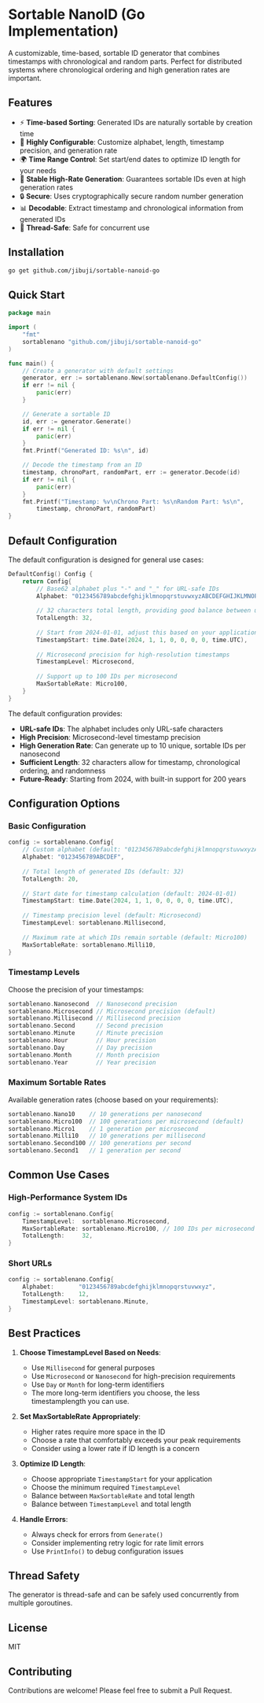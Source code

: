 # Sortable NanoID (Go Implementation)

A customizable, time-based, sortable ID generator that combines timestamps with chronological and random parts. Perfect for distributed systems where chronological ordering and high generation rates are important.

## Features

- ⚡ **Time-based Sorting**: Generated IDs are naturally sortable by creation time
- 🔧 **Highly Configurable**: Customize alphabet, length, timestamp precision, and generation rate
- 🌍 **Time Range Control**: Set start/end dates to optimize ID length for your needs
- 🔄 **Stable High-Rate Generation**: Guarantees sortable IDs even at high generation rates
- 🔒 **Secure**: Uses cryptographically secure random number generation
- 📊 **Decodable**: Extract timestamp and chronological information from generated IDs
- 🔄 **Thread-Safe**: Safe for concurrent use

## Installation

```bash
go get github.com/jibuji/sortable-nanoid-go
```

## Quick Start

```go
package main

import (
    "fmt"
    sortablenano "github.com/jibuji/sortable-nanoid-go"
)

func main() {
    // Create a generator with default settings
    generator, err := sortablenano.New(sortablenano.DefaultConfig())
    if err != nil {
        panic(err)
    }

    // Generate a sortable ID
    id, err := generator.Generate()
    if err != nil {
        panic(err)
    }
    fmt.Printf("Generated ID: %s\n", id)

    // Decode the timestamp from an ID
    timestamp, chronoPart, randomPart, err := generator.Decode(id)
    if err != nil {
        panic(err)
    }
    fmt.Printf("Timestamp: %v\nChrono Part: %s\nRandom Part: %s\n", 
        timestamp, chronoPart, randomPart)
}
```

## Default Configuration

The default configuration is designed for general use cases:

```go
DefaultConfig() Config {
    return Config{
        // Base62 alphabet plus "-" and "_" for URL-safe IDs
        Alphabet: "0123456789abcdefghijklmnopqrstuvwxyzABCDEFGHIJKLMNOPQRSTUVWXYZ-_",
        
        // 32 characters total length, providing good balance between uniqueness and usability
        TotalLength: 32,
        
        // Start from 2024-01-01, adjust this based on your application's needs
        TimestampStart: time.Date(2024, 1, 1, 0, 0, 0, 0, time.UTC),
        
        // Microsecond precision for high-resolution timestamps
        TimestampLevel: Microsecond,
        
        // Support up to 100 IDs per microsecond
        MaxSortableRate: Micro100,
    }
}
```

The default configuration provides:
- **URL-safe IDs**: The alphabet includes only URL-safe characters
- **High Precision**: Microsecond-level timestamp precision
- **High Generation Rate**: Can generate up to 10 unique, sortable IDs per nanosecond
- **Sufficient Length**: 32 characters allow for timestamp, chronological ordering, and randomness
- **Future-Ready**: Starting from 2024, with built-in support for 200 years

## Configuration Options

### Basic Configuration

```go
config := sortablenano.Config{
    // Custom alphabet (default: "0123456789abcdefghijklmnopqrstuvwxyzABCDEFGHIJKLMNOPQRSTUVWXYZ-_")
    Alphabet: "0123456789ABCDEF",
    
    // Total length of generated IDs (default: 32)
    TotalLength: 20,
    
    // Start date for timestamp calculation (default: 2024-01-01)
    TimestampStart: time.Date(2024, 1, 1, 0, 0, 0, 0, time.UTC),
    
    // Timestamp precision level (default: Microsecond)
    TimestampLevel: sortablenano.Millisecond,
    
    // Maximum rate at which IDs remain sortable (default: Micro100)
    MaxSortableRate: sortablenano.Milli10,
}
```

### Timestamp Levels

Choose the precision of your timestamps:
```go
sortablenano.Nanosecond  // Nanosecond precision
sortablenano.Microsecond // Microsecond precision (default)
sortablenano.Millisecond // Millisecond precision
sortablenano.Second      // Second precision
sortablenano.Minute      // Minute precision
sortablenano.Hour        // Hour precision
sortablenano.Day         // Day precision
sortablenano.Month       // Month precision
sortablenano.Year        // Year precision
```

### Maximum Sortable Rates

Available generation rates (choose based on your requirements):
```go
sortablenano.Nano10    // 10 generations per nanosecond
sortablenano.Micro100  // 100 generations per microsecond (default)
sortablenano.Micro1    // 1 generation per microsecond
sortablenano.Milli10   // 10 generations per millisecond
sortablenano.Second100 // 100 generations per second
sortablenano.Second1   // 1 generation per second
```

## Common Use Cases

### High-Performance System IDs

```go
config := sortablenano.Config{
    TimestampLevel:  sortablenano.Microsecond,
    MaxSortableRate: sortablenano.Micro100, // 100 IDs per microsecond
    TotalLength:     32,
}
```

### Short URLs

```go
config := sortablenano.Config{
    Alphabet:       "0123456789abcdefghijklmnopqrstuvwxyz",
    TotalLength:    12,
    TimestampLevel: sortablenano.Minute,
}
```

## Best Practices

1. **Choose TimestampLevel Based on Needs**:
   - Use `Millisecond` for general purposes
   - Use `Microsecond` or `Nanosecond` for high-precision requirements
   - Use `Day` or `Month` for long-term identifiers
   - The more long-term identifiers you choose, the less timestamplength you can use.

2. **Set MaxSortableRate Appropriately**:
   - Higher rates require more space in the ID
   - Choose a rate that comfortably exceeds your peak requirements
   - Consider using a lower rate if ID length is a concern

3. **Optimize ID Length**:
   - Choose appropriate `TimestampStart` for your application
   - Choose the minimum required `TimestampLevel`
   - Balance between `MaxSortableRate` and total length
   - Balance between `TimestampLevel` and total length

4. **Handle Errors**:
   - Always check for errors from `Generate()`
   - Consider implementing retry logic for rate limit errors
   - Use `PrintInfo()` to debug configuration issues

## Thread Safety

The generator is thread-safe and can be safely used concurrently from multiple goroutines.

## License

MIT

## Contributing

Contributions are welcome! Please feel free to submit a Pull Request. 